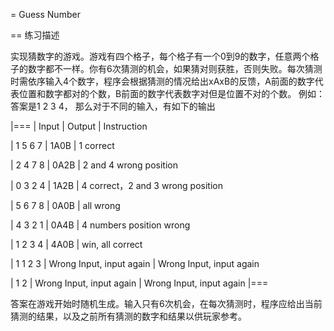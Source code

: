 = Guess Number

== 练习描述

实现猜数字的游戏。游戏有四个格子，每个格子有一个0到9的数字，任意两个格子的数字都不一样。你有6次猜测的机会，如果猜对则获胜，否则失败。每次猜测时需依序输入4个数字，程序会根据猜测的情况给出xAxB的反馈，A前面的数字代表位置和数字都对的个数，B前面的数字代表数字对但是位置不对的个数。
例如：答案是1 2 3 4， 那么对于不同的输入，有如下的输出

|===
| Input | Output | Instruction

| 1 5 6 7
| 1A0B
| 1 correct

| 2 4 7 8
| 0A2B
| 2 and 4 wrong position

| 0 3 2 4
| 1A2B
| 4 correct，2 and 3 wrong position

| 5 6 7 8
| 0A0B
| all wrong

| 4 3 2 1
| 0A4B
| 4 numbers position wrong

| 1 2 3 4
| 4A0B
| win, all correct

| 1 1 2 3
| Wrong Input, input again
| Wrong Input, input again

| 1 2
| Wrong Input, input again
| Wrong Input, input again
|===

答案在游戏开始时随机生成。输入只有6次机会，在每次猜测时，程序应给出当前猜测的结果，以及之前所有猜测的数字和结果以供玩家参考。
